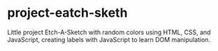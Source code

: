 # project-eatch-sketh
Little project Etch-A-Sketch with random colors using HTML, CSS, and JavaScript, creating labels with JavaScript to learn DOM manipulation.